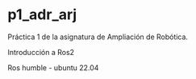 # p1_adr_arj
Práctica 1 de la asignatura de Ampliación de Robótica.

Introducción a Ros2

Ros humble - ubuntu 22.04
